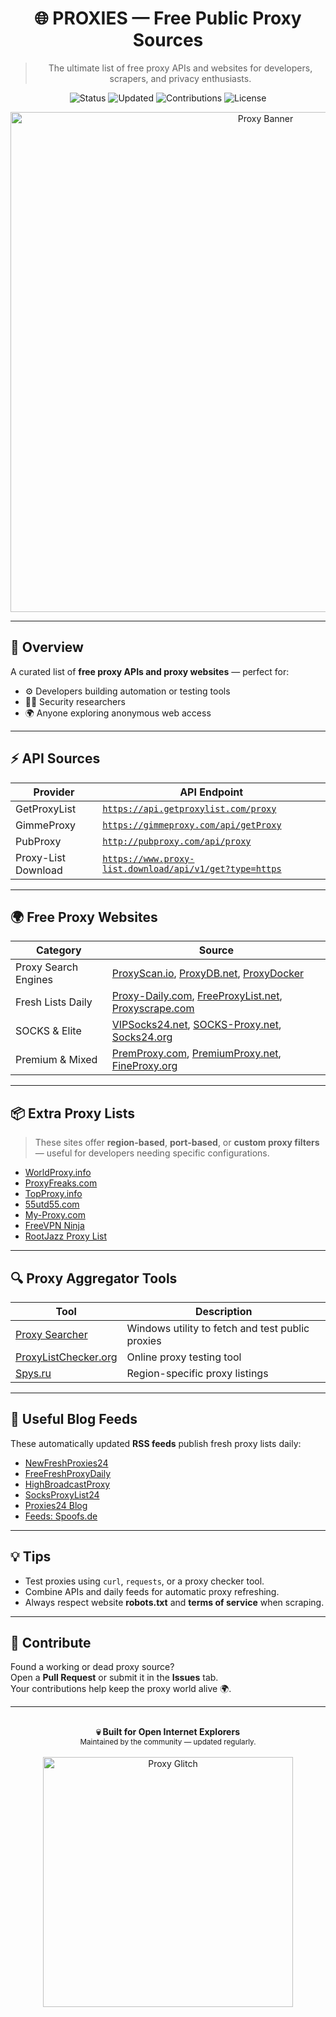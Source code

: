 <div align="center">

# 🌐 PROXIES — Free Public Proxy Sources
> The ultimate list of free proxy APIs and websites for developers, scrapers, and privacy enthusiasts.

![Status](https://img.shields.io/badge/Status-Active-success?style=for-the-badge)
![Updated](https://img.shields.io/badge/Last_Updated-October_2025-blueviolet?style=for-the-badge)
![Contributions](https://img.shields.io/badge/Contributions-Welcome-brightgreen?style=for-the-badge)
![License](https://img.shields.io/badge/License-Free-lightgrey?style=for-the-badge)

<img src="https://i.ibb.co/3rtnftG/proxy-banner.png" alt="Proxy Banner" width="800"/>

</div>

---

## 🧠 Overview
A curated list of **free proxy APIs and proxy websites** — perfect for:
- ⚙️ Developers building automation or testing tools  
- 🕵️‍♂️ Security researchers  
- 🌍 Anyone exploring anonymous web access  

---

## ⚡ API Sources

| Provider | API Endpoint |
|-----------|---------------|
| GetProxyList | [`https://api.getproxylist.com/proxy`](https://api.getproxylist.com/proxy) |
| GimmeProxy | [`https://gimmeproxy.com/api/getProxy`](https://gimmeproxy.com/api/getProxy) |
| PubProxy | [`http://pubproxy.com/api/proxy`](http://pubproxy.com/api/proxy) |
| Proxy-List Download | [`https://www.proxy-list.download/api/v1/get?type=https`](https://www.proxy-list.download/api/v1) |

---

## 🌍 Free Proxy Websites

| Category | Source |
|-----------|---------|
| Proxy Search Engines | [ProxyScan.io](https://www.proxyscan.io/), [ProxyDB.net](https://proxydb.net/), [ProxyDocker](https://www.proxydocker.com/) |
| Fresh Lists Daily | [Proxy-Daily.com](https://proxy-daily.com/), [FreeProxyList.net](https://free-proxy-list.net/), [Proxyscrape.com](https://proxyscrape.com/free-proxy-list) |
| SOCKS & Elite | [VIPSocks24.net](http://www.vipsocks24.net/feeds/posts/default), [SOCKS-Proxy.net](https://www.socks-proxy.net/), [Socks24.org](http://www.socks24.org/feeds/posts/default) |
| Premium & Mixed | [PremProxy.com](https://premproxy.com/), [PremiumProxy.net](http://premiumproxy.net/), [FineProxy.org](http://fineproxy.org/eng/fresh-proxies/) |

---

## 📦 Extra Proxy Lists

> These sites offer **region-based**, **port-based**, or **custom proxy filters** — useful for developers needing specific configurations.

- [WorldProxy.info](https://worldproxy.info/)
- [ProxyFreaks.com](https://proxyfreaks.com/)
- [TopProxy.info](https://topproxy.info/)
- [55utd55.com](https://55utd55.com/)
- [My-Proxy.com](https://www.my-proxy.com/free-proxy-list.html)
- [FreeVPN Ninja](https://freevpn.ninja/free-proxy/txt)
- [RootJazz Proxy List](http://rootjazz.com/proxies/proxies.txt)

---

## 🔍 Proxy Aggregator Tools

| Tool | Description |
|------|--------------|
| [Proxy Searcher](http://proxysearcher.sourceforge.net/Proxy%20List.php?type=socks) | Windows utility to fetch and test public proxies |
| [ProxyListChecker.org](http://proxylistchecker.org/proxylists.php?t=elite) | Online proxy testing tool |
| [Spys.ru](http://spys.ru/free-proxy-list/RU/) | Region-specific proxy listings |

---

## 🧩 Useful Blog Feeds

These automatically updated **RSS feeds** publish fresh proxy lists daily:

- [NewFreshProxies24](http://newfreshproxies24.blogspot.com/feeds/posts/default)
- [FreeFreshProxyDaily](http://free-fresh-proxy-daily.blogspot.com/feeds/posts/default)
- [HighBroadcastProxy](http://highbroadcast-proxy.blogspot.com/feeds/posts/default)
- [SocksProxyList24](http://socksproxylist24.blogspot.com/feeds/posts/default)
- [Proxies24 Blog](http://blog.proxies24.com/)
- [Feeds: Spoofs.de](https://www.spoofs.de/feeds/posts/default)

---

## 💡 Tips

- Test proxies using `curl`, `requests`, or a proxy checker tool.  
- Combine APIs and daily feeds for automatic proxy refreshing.  
- Always respect website **robots.txt** and **terms of service** when scraping.

---

## 🧠 Contribute
Found a working or dead proxy source?  
Open a **Pull Request** or submit it in the **Issues** tab.  
Your contributions help keep the proxy world alive 🌍.

---

<div align="center">
  <br>
  <b>💀 Built for Open Internet Explorers</b><br>
  <sub>Maintained by the community — updated regularly.</sub>
  <br><br>
  <img src="https://i.ibb.co/ykz9cnJ/glitch-proxy.gif" alt="Proxy Glitch" width="400">
</div>

